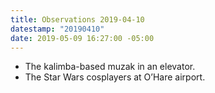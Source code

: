 ```yaml
---
title: Observations 2019-04-10
datestamp: "20190410"
date: 2019-05-09 16:27:00 -05:00
---
```


- The kalimba-based muzak in an elevator.
- The Star Wars cosplayers at O’Hare airport.
